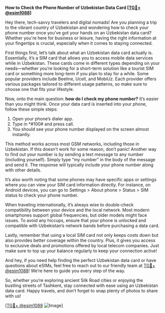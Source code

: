**How to Check the Phone Number of Uzbekistan Data Card [[TG💪+ @esim1088](https://t.me/s/esim1088)]**

Hey there, tech-savvy travelers and digital nomads! Are you planning a trip to the vibrant country of Uzbekistan and wondering how to check your phone number once you've got your hands on an Uzbekistan data card? Whether you're here for business or leisure, having the right information at your fingertips is crucial, especially when it comes to staying connected.

First things first, let’s talk about what an Uzbekistan data card actually is. Essentially, it’s a SIM card that allows you to access mobile data services while in Uzbekistan. These cards come in different types depending on your needs—whether you’re looking for a short-term solution like a tourist SIM card or something more long-term if you plan to stay for a while. Some popular providers include Beeline, Ucell, and MobiUz. Each provider offers various packages tailored to different usage patterns, so make sure to choose one that fits your lifestyle.

Now, onto the main question: **how do I check my phone number?** It’s easier than you might think. Once your data card is inserted into your phone, follow these simple steps:

1. Open your phone’s dialer app.
2. Type in *#100# and press call.
3. You should see your phone number displayed on the screen almost instantly.

This method works across most GSM networks, including those in Uzbekistan. If this doesn’t work for some reason, don’t panic! Another way to find out your number is by sending a text message to any number (including yourself). Simply type “my number” in the body of the message and send it. The response will typically include your phone number along with other details.

It’s also worth noting that some phones may have specific apps or settings where you can view your SIM card information directly. For instance, on Android devices, you can go to Settings > About phone > Status > SIM status to check your phone number.

When traveling internationally, it’s always wise to double-check compatibility between your device and the local network. Most modern smartphones support global frequencies, but older models might face issues. To avoid any hiccups, ensure that your phone is unlocked and compatible with Uzbekistan’s network bands before purchasing a data card.

Lastly, remember that using a local SIM card not only keeps costs down but also provides better coverage within the country. Plus, it gives you access to exclusive deals and promotions offered by local telecom companies. Just make sure to top up your balance regularly to keep your connection active!

And hey, if you need help finding the perfect Uzbekistan data card or have questions about eSIMs, feel free to reach out to our friendly team at [TG💪+ @esim1088](https://t.me/s/esim1088)! We’re here to guide you every step of the way.

So, whether you’re exploring ancient Silk Road cities or enjoying the bustling streets of Tashkent, stay connected with ease using an Uzbekistan data card. Happy travels, and don’t forget to snap plenty of photos to share with us!

[[TG💪+ @esim1088](https://t.me/s/esim1088) ![Image](https://i.postimg.cc/Y0z9fWf4/image.png)]